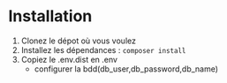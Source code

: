 # Installation

1. Clonez le dépot où vous voulez
2. Installez les dépendances : `composer install`
3. Copiez le .env.dist en .env
    - configurer la bdd(db_user,db_password,db_name)
